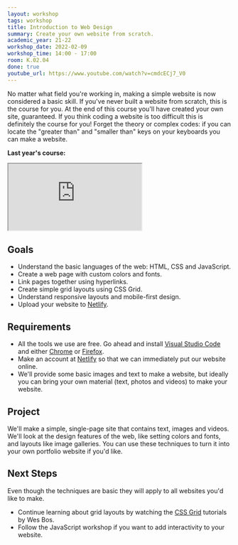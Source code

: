 ```yaml
---
layout: workshop
tags: workshop
title: Introduction to Web Design
summary: Create your own website from scratch.
academic_year: 21-22
workshop_date: 2022-02-09
workshop_time: 14:00 - 17:00
room: K.02.04
done: true
youtube_url: https://www.youtube.com/watch?v=cmdcECj7_V0
---
```


No matter what field you're working in, making a simple website is now considered a basic skill. If you've never built a website from scratch, this is the course for you. At the end of this course you'll have created your own site, guaranteed. If you think coding a website is too difficult this is definitely the course for you! Forget the theory or complex codes: if you can locate the "greater than" and "smaller than" keys on your keyboards you can make a website.

**Last year's course:**

<div class="embed-responsive embed-responsive-16by9">
  <iframe class="embed-responsive-item" src="https://www.youtube.com/embed/cmdcECj7_V0"></iframe>
</div>

## Goals

- Understand the basic languages of the web: HTML, CSS and JavaScript.
- Create a web page with custom colors and fonts.
- Link pages together using hyperlinks.
- Create simple grid layouts using CSS Grid.
- Understand responsive layouts and mobile-first design.
- Upload your website to [Netlify](https://netlify.com/).

## Requirements

- All the tools we use are free. Go ahead and install [Visual Studio Code](https://code.visualstudio.com/) and either [Chrome](https://google.com/chrome) or [Firefox](https://www.mozilla.org/firefox).
- Make an account at [Netlify](https://netlify.com/) so that we can immediately put our website online.
- We'll provide some basic images and text to make a website, but ideally you can bring your own material (text, photos and videos) to make your website.

## Project

We'll make a simple, single-page site that contains text, images and videos. We'll look at the design features of the web, like setting colors and fonts, and layouts like image galleries. You can use these techniques to turn it into your own portfolio website if you'd like.

## Next Steps

Even though the techniques are basic they will apply to all websites you'd like to make.

- Continue learning about grid layouts by watching the [CSS Grid](https://cssgrid.io/) tutorials by Wes Bos.
- Follow the JavaScript workshop if you want to add interactivity to your website.
